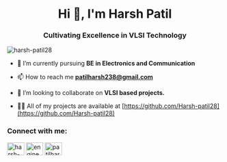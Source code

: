 

<h1 align="center">Hi 👋, I'm Harsh Patil</h1>
<h3 align="center">Cultivating Excellence in VLSI Technology</h3>

<p align="left"> <img src="https://komarev.com/ghpvc/?username=harsh-patil28&label=Profile%20views&color=0e75b6&style=flat" alt="harsh-patil28" /> </p>

- 🌱 I’m currently pursuing **BE in Electronics and Communication**

-  📫 How to reach me **patilharsh238@gmail.com**

-  👯 I’m looking to collaborate on **VLSI based projects.**

-  👨‍💻 All of my projects are available at [https://github.com/Harsh-patil28](https://github.com/Harsh-patil28)

  <h3 align="left">Connect with me:</h3>
<p align="left">
<a href="https://linkedin.com/in/harsh-patil-4170a3264" target="blank"><img align="center" src="https://raw.githubusercontent.com/rahuldkjain/github-profile-readme-generator/master/src/images/icons/Social/linked-in-alt.svg" alt="harsh-patil-4170a3264" height="30" width="40" /></a>
<a href="[@engineeringenigmahp](https://youtube.com/@EngineeringEnigmaHp?si=34ZvTxQknpZfbzJ2)" target="blank"><img align="center" src="https://raw.githubusercontent.com/rahuldkjain/github-profile-readme-generator/master/src/images/icons/Social/youtube.svg" alt="engineeringenigmahp" height="30" width="40" /></a>
<a href="https://www.hackerrank.com/patilharsh238" target="blank"><img align="center" src="https://raw.githubusercontent.com/rahuldkjain/github-profile-readme-generator/master/src/images/icons/Social/hackerrank.svg" alt="patilharsh238" height="30" width="40" /></a>
</p>




